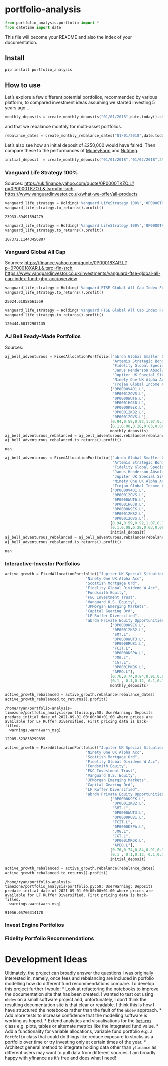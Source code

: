 # portfolio-analysis

<!-- WARNING: THIS FILE WAS AUTOGENERATED! DO NOT EDIT! -->

``` python
from portfolio_analysis.portfolio import *
from datetime import date
```

This file will become your README and also the index of your
documentation.

## Install

``` sh
pip install portfolio_analysis
```

## How to use

Let’s explore a few different potential portfolios, recommended by
various platform, to compared investment ideas assuming we started
investing 5 years ago…

``` python
monthly_deposits = create_monthly_deposits("01/01/2018",date.today().strftime("%d/%m/%Y"),20000/12)
```

and that we rebalance monthly for multi-asset portfolios.

``` python
rebalance_dates = create_monthly_rebalance_dates("01/01/2018",date.today().strftime("%d/%m/%Y"))
```

Let’s also see how an initial deposit of £250,000 would have faired.
Then compare these to the performances of
[MoneyFarm](https://www.moneyfarm.com/uk/portfolios/) and
[Nutmeg](https://www.nutmeg.com/fully-managed-portfolios).

``` python
initial_deposit  = create_monthly_deposits("01/01/2018","01/02/2018",250000)
```

### Vanguard Life Strategy 100%

Sources:
https://uk.finance.yahoo.com/quote/0P0000TKZO.L?p=0P0000TKZO.L&.tsrc=fin-srch,
https://www.vanguardinvestor.co.uk/what-we-offer/all-products

``` python
vanguard_life_strategy = Holding('Vanguard LifeStrategy 100%','0P0000TKZO.L',0.22,monthly_deposits)
vanguard_life_strategy.to_returns().profit()
```

    23933.89491594279

``` python
vanguard_life_strategy = Holding('Vanguard LifeStrategy 100%','0P0000TKZO.L',0.22+0.15,initial_deposit)
vanguard_life_strategy.to_returns().profit()
```

    107372.11443456807

### Vanguard Global All Cap

Sources:
https://finance.yahoo.com/quote/0P00018XAR.L?p=0P00018XAR.L&.tsrc=fin-srch,
https://www.vanguardinvestor.co.uk/investments/vanguard-ftse-global-all-cap-index-fund-gbp-acc/overview

``` python
vanguard_life_strategy = Holding('Vanguard FTSE Global All Cap Index Fund GBP Acc','0P00018XAR.L',0.23,monthly_deposits)
vanguard_life_strategy.to_returns().profit()
```

    25024.61858661359

``` python
vanguard_life_strategy = Holding('Vanguard FTSE Global All Cap Index Fund GBP Acc','0P00018XAR.L',0.23+0.15,initial_deposit)
vanguard_life_strategy.to_returns().profit()
```

    120444.68172907135

### AJ Bell Ready-Made Portfolios

Sources:

``` python
aj_bell_adventurous = FixedAllocationPortfolio(["abrdn Global Smaller Companies",
                                                "Artemis Strategic Bond Acc",# Different date?
                                                "Fidelity Global Special Sits Acc",
                                                "Janus Henderson Absolute Return Acc",
                                                "Jupiter UK Special Situations Acc",
                                                "Ninety One UK Alpha Acc",
                                                "Trojan Global Income Acc"],# Different date?
                                               ["0P0000V4D1.L",
                                                "0P00012OVS.L",
                                                "0P0000WUT6.L",
                                                "0P0001HG38.L",
                                                "0P0000K9EK.L",
                                                "0P00012K82.L",
                                                "0P00012OVS.L"],
                                               [0.94,0.59,0.92,1.07,0.76,0.74,0.89],
                                               [0.1,0.08,0.28,0.03,0.08,0.15,0.28],
                                               monthly_deposits)
aj_bell_adventurous_rebalanced = aj_bell_adventurous.rebalance(rebalance_dates)
aj_bell_adventurous_rebalanced.to_returns().profit()
```

    nan

``` python
aj_bell_adventurous = FixedAllocationPortfolio(["abrdn Global Smaller Companies",
                                                "Artemis Strategic Bond Acc",# Different date?
                                                "Fidelity Global Special Sits Acc",
                                                "Janus Henderson Absolute Return Acc",
                                                "Jupiter UK Special Situations Acc",
                                                "Ninety One UK Alpha Acc",
                                                "Trojan Global Income Acc"],# Different date?
                                               ["0P0000V4D1.L",
                                                "0P00012OVS.L",
                                                "0P0000WUT6.L",
                                                "0P0001HG38.L",
                                                "0P0000K9EK.L",
                                                "0P00012K82.L",
                                                "0P00012OVS.L"],
                                               [0.94,0.59,0.92,1.07,0.76,0.74,0.89],
                                               [0.1,0.08,0.28,0.03,0.08,0.15,0.28],
                                               initial_deposit)
aj_bell_adventurous_rebalanced = aj_bell_adventurous.rebalance(rebalance_dates)
aj_bell_adventurous_rebalanced.to_returns().profit()
```

    nan

### Interactive-Investor Portfolios

``` python
active_growth = FixedAllocationPortfolio(["Jupiter UK Special Situations Acc",
                                    "Ninety One UK Alpha Acc",
                                    "Scottish Mortgage Ord",
                                    "Fidelity Global Dividend W Acc",
                                    "Fundsmith Equity",
                                    "F&C Investment Trust",
                                    "Vanguard U.S. Equity",
                                    "JPMorgan Emerging Markets",
                                    "Capital Gearing Ord",
                                    "LF Ruffer Diversified",
                                    "abrdn Private Equity Opportunities"],
                                               ["0P0000K9EK.L",
                                                "0P00012K82.L",
                                                "SMT.L",
                                                "0P0000WUT3.L",
                                                "0P0000RU81.L",
                                                "FCIT.L",
                                                "0P0000KSPA.L",
                                                "JMG.L",
                                                "CGT.L",
                                                "0P0001MKQK.L",
                                                "APEO.L"],
                                               [0.76,0.74,0.84,0.91,0.94,0.83,0.1,0.86,0.66,1.12,6.25],
                                               [0.1 , 0.1,0.12, 0.1,0.13, 0.1,0.1,0.05,0.10,0.05,0.05],
                                               monthly_deposits)

active_growth_rebalanced = active_growth.rebalance(rebalance_dates)
active_growth_rebalanced.to_returns().profit()
```

    /home/ryan/portfolio-analysis-timezone/portfolio_analysis/portfolio.py:58: UserWarning: Deposits predate initial date of 2021-09-01 00:00:00+01:00 where prices are available for LF Ruffer Diversified. First pricing data is back-filled.
      warnings.warn(warn_msg)

    12905.323838299839

``` python
active_growth = FixedAllocationPortfolio(["Jupiter UK Special Situations Acc",
                                    "Ninety One UK Alpha Acc",
                                    "Scottish Mortgage Ord",
                                    "Fidelity Global Dividend W Acc",
                                    "Fundsmith Equity",
                                    "F&C Investment Trust",
                                    "Vanguard U.S. Equity",
                                    "JPMorgan Emerging Markets",
                                    "Capital Gearing Ord",
                                    "LF Ruffer Diversified",
                                    "abrdn Private Equity Opportunities"],
                                               ["0P0000K9EK.L",
                                                "0P00012K82.L",
                                                "SMT.L",
                                                "0P0000WUT3.L",
                                                "0P0000RU81.L",
                                                "FCIT.L",
                                                "0P0000KSPA.L",
                                                "JMG.L",
                                                "CGT.L",
                                                "0P0001MKQK.L",
                                                "APEO.L"],
                                               [0.76,0.74,0.84,0.91,0.94,0.83,0.1,0.86,0.66,1.12,6.25],
                                               [0.1 , 0.1,0.12, 0.1,0.13, 0.1,0.1,0.05,0.10,0.05,0.05],
                                               initial_deposit)

active_growth_rebalanced = active_growth.rebalance(rebalance_dates)
active_growth_rebalanced.to_returns().profit()
```

    /home/ryan/portfolio-analysis-timezone/portfolio_analysis/portfolio.py:58: UserWarning: Deposits predate initial date of 2021-09-01 00:00:00+01:00 where prices are available for LF Ruffer Diversified. First pricing data is back-filled.
      warnings.warn(warn_msg)

    91056.05766314178

### Invest Engine Portfolios

### Fidelity Portfolio Recommendations

# Development Ideas

Ultimately, the project can broadly answer the questions I was
originally interested in, namely, once fees and rebalancing are included
in porfolio modelling how do different fund recommendations compare. To
develop this project further I would: \* Look at refactoring the
notebooks to improve the documentation site that has been created. I
wanted to test out using `nbdev` on a small software project and,
unfortunately, I don’t think the resulting documentation site is that
clear or readable. I think this is how I have structured the notebooks
rather than the fault of the `nbdev` approach. \* Add more tests to
increase confidence that the modelling software is working as hoped. \*
Extend analytics and visualisations for the
[`Returns`](https://rsp34.github.io/portfolio-analysis/portfolio.html#returns)
class e.g. plots, tables or alternate metrics like the integrated fund
value. \* Add a functionality for variable allocations, variable fund
portfolio e.g. a `Portfolio` class that could do things like reduce
exposure to stocks as a portfolio over time or try investing only at
certain times of the year. \* Architect general method to integrate
holding data other than `yfinance` as different users may want to pull
data from different sources. I am broadly happy with yfinance as it’s
free and does what I need!
